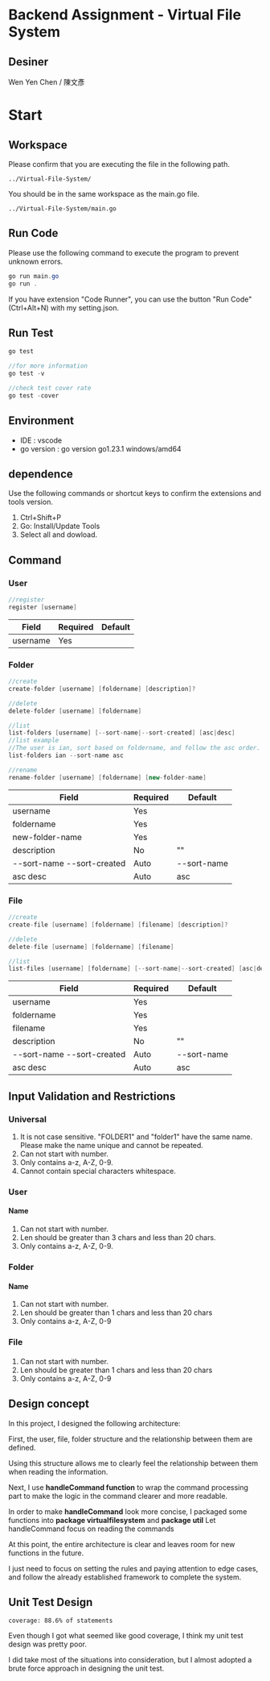 #   Backend Assignment - Virtual File System

##  Desiner
Wen Yen Chen / 陳文彥 

#  Start
##  Workspace
Please confirm that you are executing the file in the following path.  
```
../Virtual-File-System/
```
You should be in the same workspace as the main.go file. 
```
../Virtual-File-System/main.go
```
## Run Code
Please use the following command to execute the program to prevent unknown errors. 
```java
go run main.go
go run .
```
If you have extension "Code Runner", you can use the button "Run Code"(Ctrl+Alt+N) with my setting.json. 

##  Run Test
```java
go test

//for more information
go test -v

//check test cover rate
go test -cover
```

## Environment

*   IDE : vscode
*   go version : go version go1.23.1 windows/amd64

## dependence
Use the following commands or shortcut keys to confirm the extensions and tools version. 

1. Ctrl+Shift+P
2. Go: Install/Update Tools
3. Select all and dowload.

##  Command
### User
```java
//register
register [username]
```
|Field|Required|Default|
|-|-|-|
|username|Yes||
### Folder
```java
//create
create-folder [username] [foldername] [description]?

//delete
delete-folder [username] [foldername]

//list
list-folders [username] [--sort-name|--sort-created] [asc|desc]
//list example
//The user is ian, sort based on foldername, and follow the asc order.
list-folders ian --sort-name asc

//rename
rename-folder [username] [foldername] [new-folder-name]
```
|Field|Required|Default|
|-|-|-|
|username|Yes||
|foldername|Yes||
|new-folder-name|Yes||
|description|No|""|
|--sort-name --sort-created|Auto|--sort-name|
|asc desc|Auto|asc|
### File
```java
//create
create-file [username] [foldername] [filename] [description]?

//delete
delete-file [username] [foldername] [filename]

//list
list-files [username] [foldername] [--sort-name|--sort-created] [asc|desc]
```
|Field|Required|Default|
|-|-|-|
|username|Yes||
|foldername|Yes||
|filename|Yes||
|description|No|""|
|--sort-name --sort-created|Auto|--sort-name|
|asc desc|Auto|asc|

##  Input Validation and Restrictions
### Universal
1.  It is not case sensitive. "FOLDER1" and "folder1" have the same name. Please make the name unique and cannot be repeated.
2.  Can not start with number. 
3.  Only contains a-z, A-Z, 0-9. 
4.  Cannot contain special characters whitespace. 

### User
####    Name
1.  Can not start with number. 
2.  Len should be greater than 3 chars and less than 20 chars. 
3.  Only contains a-z, A-Z, 0-9. 

### Folder
####    Name
1.  Can not start with number. 
2.  Len should be greater than 1 chars and less than 20 chars
3.  Only contains a-z, A-Z, 0-9
### File
####    
1.  Can not start with number. 
2.  Len should be greater than 1 chars and less than 20 chars
3.  Only contains a-z, A-Z, 0-9

##  Design concept
In this project, I designed the following architecture: 

First, the user, file, folder structure and the relationship between them are defined.

Using this structure allows me to clearly feel the relationship between them when reading the information.

Next, I use **handleCommand function** to wrap the command processing part to make the logic in the command clearer and more readable.

In order to make **handleCommand** look more concise, I packaged some functions into **package virtualfilesystem** and **package util** Let handleCommand focus on reading the commands

At this point, the entire architecture is clear and leaves room for new functions in the future.

I just need to focus on setting the rules and paying attention to edge cases, and follow the already established framework to complete the system. 

##  Unit Test Design
```
coverage: 88.6% of statements
```
Even though I got what seemed like good coverage, I think my unit test design was pretty poor.

I did take most of the situations into consideration, but I almost adopted a brute force approach in designing the unit test.


